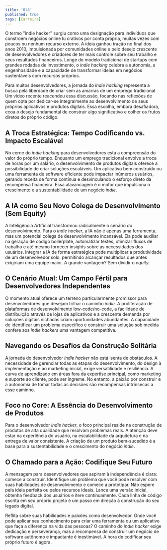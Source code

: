 ```yaml
---
title: 'Olá'
published: true
tags: [Carreira]
---
```


O termo "indie hacker" surgiu como uma designação para indivíduos que constroem negócios online lu  crativos por conta própria, muitas vezes com poucos ou nenhum recurso externo. A ideia ganhou tração no final dos anos 2010, impulsionada por comunidades online e pelo desejo crescente de desenvolvedores e criadores de ter mais controle sobre seu trabalho e seus resultados financeiros. Longe do modelo tradicional de startups com grandes rodadas de investimento, o _indie hacking_ celebra a autonomia, a engenhosidade e a capacidade de transformar ideias em negócios sustentáveis com recursos próprios.

Para muitos desenvolvedores, a jornada do _indie hacking_ representa a busca pela liberdade de criar sem as amarras de um emprego tradicional. Um vídeo recente reacendeu essa discussão, focando nas reflexões de quem opta por dedicar-se integralmente ao desenvolvimento de seus próprios aplicativos e produtos digitais. Essa escolha, embora desafiadora, ecoa o desejo fundamental de construir algo significativo e colher os frutos diretos do próprio código.

## **A Troca Estratégica: Tempo Codificando vs. Impacto Escalável**

No cerne do _indie hacking_ para desenvolvedores está a compreensão do valor do próprio tempo. Enquanto um emprego tradicional envolve a troca de horas por um salário, o desenvolvimento de produtos digitais oferece a possibilidade de criar soluções escaláveis. Um aplicativo bem construído ou uma ferramenta de software eficiente pode impactar inúmeros usuários, gerando receita de forma contínua e desvinculando o esforço direto da recompensa financeira. Essa alavancagem é o motor que impulsiona o crescimento e a sustentabilidade de um negócio _indie_.

## **A IA como Seu Novo Colega de Desenvolvimento (Sem Equity)**

A Inteligência Artificial transformou radicalmente o cenário do desenvolvimento. Para o _indie hacker_, a IA não é apenas uma ferramenta, mas um potencial colega de desenvolvimento incansável. Ela pode auxiliar na geração de código boilerplate, automatizar testes, otimizar fluxos de trabalho e até mesmo fornecer insights sobre as necessidades dos usuários. Integrar a IA de forma estratégica pode multiplicar a produtividade de um desenvolvedor solo, permitindo alcançar resultados que antes exigiriam uma equipe maior. A grande vantagem? Sem dividir o _equity_.

## **O Cenário Atual: Um Campo Fértil para Desenvolvedores Independentes**

O momento atual oferece um terreno particularmente promissor para desenvolvedores que desejam trilhar o caminho _indie_. A proliferação de plataformas de desenvolvimento low-code/no-code, a facilidade de distribuição através de lojas de aplicativos e a crescente demanda por soluções digitais nichadas criam oportunidades abundantes. A capacidade de identificar um problema específico e construir uma solução sob medida confere aos _indie hackers_ uma vantagem competitiva.

## **Navegando os Desafios da Construção Solitária**

A jornada do desenvolvedor _indie hacker_ não está isenta de obstáculos. A necessidade de gerenciar todas as etapas do desenvolvimento, do design à implementação e ao marketing inicial, exige versatilidade e resiliência. A curva de aprendizado em áreas fora da expertise principal, como marketing e suporte ao cliente, pode ser íngreme. No entanto, a paixão por construir e a autonomia de tomar todas as decisões são recompensas intrínsecas a esse caminho.

## **Foco no Core: A Essência do Desenvolvimento de Produtos**

Para o desenvolvedor _indie hacker_, o foco principal reside na construção de produtos de alta qualidade que resolvam problemas reais. A atenção deve estar na experiência do usuário, na escalabilidade da arquitetura e na entrega de valor consistente. A criação de um produto bem-sucedido é a base para a sustentabilidade e o crescimento do negócio _indie_.

## **O Chamado para a Ação: Codifique Seu Futuro**

A mensagem para desenvolvedores que aspiram à independência é clara: comece a construir. Identifique um problema que você pode resolver com suas habilidades de desenvolvimento e comece a prototipar. Não espere pela ideia perfeita ou pelos recursos ideais. Lance uma versão inicial, obtenha feedback dos usuários e itere continuamente. Cada linha de código escrita em seu próprio projeto é um passo em direção à construção do seu legado digital.

Reflita sobre suas habilidades e paixões como desenvolvedor. Onde você pode aplicar seu conhecimento para criar uma ferramenta ou um aplicativo que faça a diferença na vida das pessoas? O caminho do _indie hacker_ exige dedicação e perseverança, mas a recompensa de construir um negócio de software autônomo e impactante é inestimável. A hora de codificar seu próprio futuro é agora.
